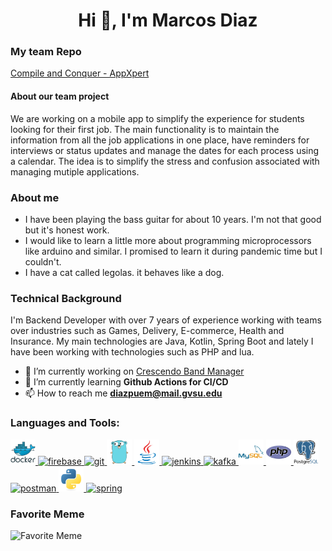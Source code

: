 <h1 align="center">Hi 👋, I'm Marcos Diaz</h1>

### My team Repo
[Compile and Conquer - AppXpert](https://nataliekline.github.io/GVSU-CIS641-CompileAndConquer/)

#### About our team project
We are working on a mobile app to simplify the experience for students looking for their first job. The main functionality is to maintain the information from all the job applications in one place, have reminders for interviews or status updates and manage the dates for each process using a calendar. The idea is to simplify the stress and confusion associated with managing mutiple applications.

### About me
- I have been playing the bass guitar for about 10 years. I'm not that good but it's honest work.
- I would like to learn a little more about programming microprocessors like arduino and similar. I promised to learn it during pandemic time but I couldn't.
- I have a cat called legolas. it behaves like a dog. 

### Technical Background
I'm Backend Developer with over 7 years of experience working with teams over industries such as Games, Delivery, E-commerce, Health and Insurance. My main technologies are Java, Kotlin, Spring Boot and lately I have been working with technologies such as PHP and lua.

- 🔭 I’m currently working on [Crescendo Band Manager](https://github.com/diazpuem/crescendo)
- 🌱 I’m currently learning **Github Actions for CI/CD**   
- 📫 How to reach me **diazpuem@mail.gvsu.edu**

### Languages and Tools:
<p align="left"> <a href="https://www.docker.com/" target="_blank" rel="noreferrer"> <img src="https://raw.githubusercontent.com/devicons/devicon/master/icons/docker/docker-original-wordmark.svg" alt="docker" width="40" height="40"/> </a> <a href="https://firebase.google.com/" target="_blank" rel="noreferrer"> <img src="https://www.vectorlogo.zone/logos/firebase/firebase-icon.svg" alt="firebase" width="40" height="40"/> </a> <a href="https://git-scm.com/" target="_blank" rel="noreferrer"> <img src="https://www.vectorlogo.zone/logos/git-scm/git-scm-icon.svg" alt="git" width="40" height="40"/> </a> <a href="https://golang.org" target="_blank" rel="noreferrer"> <img src="https://raw.githubusercontent.com/devicons/devicon/master/icons/go/go-original.svg" alt="go" width="40" height="40"/> </a> <a href="https://www.java.com" target="_blank" rel="noreferrer"> <img src="https://raw.githubusercontent.com/devicons/devicon/master/icons/java/java-original.svg" alt="java" width="40" height="40"/> </a> <a href="https://www.jenkins.io" target="_blank" rel="noreferrer"> <img src="https://www.vectorlogo.zone/logos/jenkins/jenkins-icon.svg" alt="jenkins" width="40" height="40"/> </a> <a href="https://kafka.apache.org/" target="_blank" rel="noreferrer"> <img src="https://www.vectorlogo.zone/logos/apache_kafka/apache_kafka-icon.svg" alt="kafka" width="40" height="40"/> </a> <a href="https://www.mysql.com/" target="_blank" rel="noreferrer"> <img src="https://raw.githubusercontent.com/devicons/devicon/master/icons/mysql/mysql-original-wordmark.svg" alt="mysql" width="40" height="40"/> </a> <a href="https://www.php.net" target="_blank" rel="noreferrer"> <img src="https://raw.githubusercontent.com/devicons/devicon/master/icons/php/php-original.svg" alt="php" width="40" height="40"/> </a> <a href="https://www.postgresql.org" target="_blank" rel="noreferrer"> <img src="https://raw.githubusercontent.com/devicons/devicon/master/icons/postgresql/postgresql-original-wordmark.svg" alt="postgresql" width="40" height="40"/> </a> <a href="https://postman.com" target="_blank" rel="noreferrer"> <img src="https://www.vectorlogo.zone/logos/getpostman/getpostman-icon.svg" alt="postman" width="40" height="40"/> </a> <a href="https://www.python.org" target="_blank" rel="noreferrer"> <img src="https://raw.githubusercontent.com/devicons/devicon/master/icons/python/python-original.svg" alt="python" width="40" height="40"/> </a> <a href="https://spring.io/" target="_blank" rel="noreferrer"> <img src="https://www.vectorlogo.zone/logos/springio/springio-icon.svg" alt="spring" width="40" height="40"/> </a> </p>

### Favorite Meme
![Favorite Meme](https://preview.redd.it/startthesufferingearly-v0-cqpfg99lnsqd1.jpeg?width=1080&crop=smart&auto=webp&s=5fe47db11ef4c0d8f130f985a13ecac5ac76a1da)
